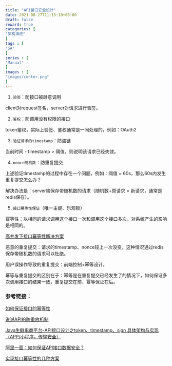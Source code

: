 ```yaml
---
title: "API接口安全设计"
date: 2021-08-27T11:15:10+08:00
draft: false
reward: true
categories: [
"架构演进"
]
tags : [
"SA"
]
series : [
"Manual"
]
images : [
"images/center.png"
]
---
```


[comment]: <> "# API接口安全设计"

1. `验签`：防接口被肆意调用

client对request签名，server对请求进行验签。

2. `鉴权`：防调用没有权限的接口

token鉴权，实际上验签、鉴权通常是一同处理的，例如：OAuth2

3. `验证请求的timestamp`：防盗链

当前时间 - timestamp > 阈值，则说明该请求已经失效。

4. `nonce随机数`：防重复提交

上述验证timestamp的过程中存在一个问题，例如：阈值 = 60s，那么60s内发生重复提交怎么办？

解决办法是：server端保存带随机数的请求（随机数+原请求 = 新请求，通常是redis保存）。

5. `接口幂等性保证`（唯一主键、乐观锁）

幂等性：以相同的请求调用这个接口一次和调用这个接口多次，对系统产生的影响是相同的。

[高并发下接口幂等性解决方案](https://www.cnblogs.com/linjiqin/p/9678022.html)

恶意的重复提交：请求的timestamp、nonce较上一次没变，这种情况通过redis保存带随机数的请求可以杜绝。

用户误操作导致的重复提交：前端控制+幂等设计。

幂等与重复提交的区别在于：幂等是在重复提交已经发生了的情况下，如何保证多次调用接口的结果一致，重复提交在前，幂等保证在后。

### 参考链接：

[如何保证接口的幂等性](https://segmentfault.com/a/1190000020172463)

[说说API的防重放机制](https://www.cnblogs.com/yjf512/p/6590890.html)

[Java生鲜电商平台-API接口设计之token、timestamp、sign 具体架构与实现（APP/小程序，传输安全）](https://www.cnblogs.com/jurendage/p/12653865.html)

[阿里一面：如何保证API接口数据安全？](https://mp.weixin.qq.com/s/p01MF3hA8vluVn53YltEOA)

[实现接口幂等性的几种方案](https://www.cnblogs.com/54chensongxia/p/12598944.html)
